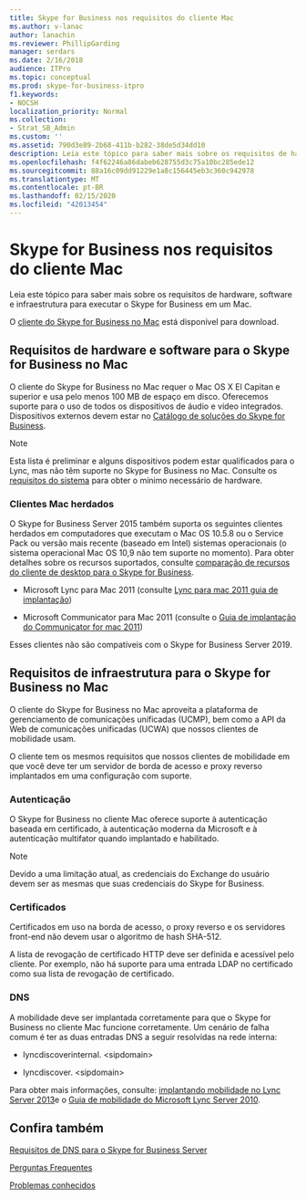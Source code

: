 ```yaml
---
title: Skype for Business nos requisitos do cliente Mac
ms.author: v-lanac
author: lanachin
ms.reviewer: PhillipGarding
manager: serdars
ms.date: 2/16/2018
audience: ITPro
ms.topic: conceptual
ms.prod: skype-for-business-itpro
f1.keywords:
- NOCSH
localization_priority: Normal
ms.collection:
- Strat_SB_Admin
ms.custom: ''
ms.assetid: 790d3e89-2b68-411b-b282-38de5d34dd10
description: Leia este tópico para saber mais sobre os requisitos de hardware, software e infraestrutura para executar o Skype for Business em um Mac.
ms.openlocfilehash: f4f62246a86dabeb628755d3c75a10bc285ede12
ms.sourcegitcommit: 88a16c09dd91229e1a8c156445eb3c360c942978
ms.translationtype: MT
ms.contentlocale: pt-BR
ms.lasthandoff: 02/15/2020
ms.locfileid: "42013454"
---
```

# <a name="skype-for-business-on-mac-client-requirements"></a>Skype for Business nos requisitos do cliente Mac
 
Leia este tópico para saber mais sobre os requisitos de hardware, software e infraestrutura para executar o Skype for Business em um Mac.
  
O [cliente do Skype for Business no Mac](https://products.office.com/skype-for-business/download-app?tab=tabs-3#Mac) está disponível para download.
  
## <a name="hardware-and-software-requirements-for-skype-for-business-on-mac"></a>Requisitos de hardware e software para o Skype for Business no Mac

O cliente do Skype for Business no Mac requer o Mac OS X El Capitan e superior e usa pelo menos 100 MB de espaço em disco. Oferecemos suporte para o uso de todos os dispositivos de áudio e vídeo integrados. Dispositivos externos devem estar no [Catálogo de soluções do Skype for Business](https://partnersolutions.skypeforbusiness.com/solutionscatalog). 
  
> [!NOTE]
> Esta lista é preliminar e alguns dispositivos podem estar qualificados para o Lync, mas não têm suporte no Skype for Business no Mac. Consulte os [requisitos do sistema](https://products.office.com/office-system-requirements) para obter o mínimo necessário de hardware.
  
### <a name="legacy-mac-clients"></a>Clientes Mac herdados

O Skype for Business Server 2015 também suporta os seguintes clientes herdados em computadores que executam o Mac OS 10.5.8 ou o Service Pack ou versão mais recente (baseado em Intel) sistemas operacionais (o sistema operacional Mac OS 10,9 não tem suporte no momento). Para obter detalhes sobre os recursos suportados, consulte [comparação de recursos do cliente de desktop para o Skype for Business](desktop-feature-comparison.md).
  
- Microsoft Lync para Mac 2011 (consulte [Lync para mac 2011 guia de implantação](https://go.microsoft.com/fwlink/p/?LinkId=268786))
    
- Microsoft Communicator para Mac 2011 (consulte o [Guia de implantação do Communicator for mac 2011](https://go.microsoft.com/fwlink/p/?LinkId=268787))
 
Esses clientes não são compatíveis com o Skype for Business Server 2019.
   
## <a name="infrastructure-requirements-for-skype-for-business-on-mac"></a>Requisitos de infraestrutura para o Skype for Business no Mac
<a name="Infrastructure"> </a>

O cliente do Skype for Business no Mac aproveita a plataforma de gerenciamento de comunicações unificadas (UCMP), bem como a API da Web de comunicações unificadas (UCWA) que nossos clientes de mobilidade usam.
  
O cliente tem os mesmos requisitos que nossos clientes de mobilidade em que você deve ter um servidor de borda de acesso e proxy reverso implantados em uma configuração com suporte. 
  
### <a name="authentication"></a>Autenticação

O Skype for Business no cliente Mac oferece suporte à autenticação baseada em certificado, à autenticação moderna da Microsoft e à autenticação multifator quando implantado e habilitado.
  
> [!NOTE]
> Devido a uma limitação atual, as credenciais do Exchange do usuário devem ser as mesmas que suas credenciais do Skype for Business. 
  
### <a name="certificates"></a>Certificados

Certificados em uso na borda de acesso, o proxy reverso e os servidores front-end não devem usar o algoritmo de hash SHA-512.
  
A lista de revogação de certificado HTTP deve ser definida e acessível pelo cliente. Por exemplo, não há suporte para uma entrada LDAP no certificado como sua lista de revogação de certificado.
  
### <a name="dns"></a>DNS

A mobilidade deve ser implantada corretamente para que o Skype for Business no cliente Mac funcione corretamente. Um cenário de falha comum é ter as duas entradas DNS a seguir resolvidas na rede interna:
  
- lyncdiscoverinternal. \<sipdomain\>
    
- lyncdiscover. \<sipdomain\>
    
Para obter mais informações, consulte: [implantando mobilidade no Lync Server 2013](https://go.microsoft.com/fwlink/p/?LinkId=798224)e o [Guia de mobilidade do Microsoft Lync Server 2010](https://go.microsoft.com/fwlink//p/?LinkId=798226).
  
## <a name="see-also"></a>Confira também
<a name="Infrastructure"> </a>

[Requisitos de DNS para o Skype for Business Server](../../plan-your-deployment/network-requirements/dns.md)

[Perguntas Frequentes](https://go.microsoft.com/fwlink/p/?LinkId=798227)
  
[Problemas conhecidos](https://go.microsoft.com/fwlink/p/?LinkId=798228)
